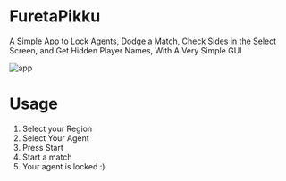# FuretaPikku

A Simple App to Lock Agents, Dodge a Match, Check Sides in the Select Screen, and Get Hidden Player Names, With A Very Simple GUI

![app](https://i.imgur.com/v9i0BRl.png)

# Usage

1. Select your Region
2. Select Your Agent
3. Press Start
4. Start a match
5. Your agent is locked :)
